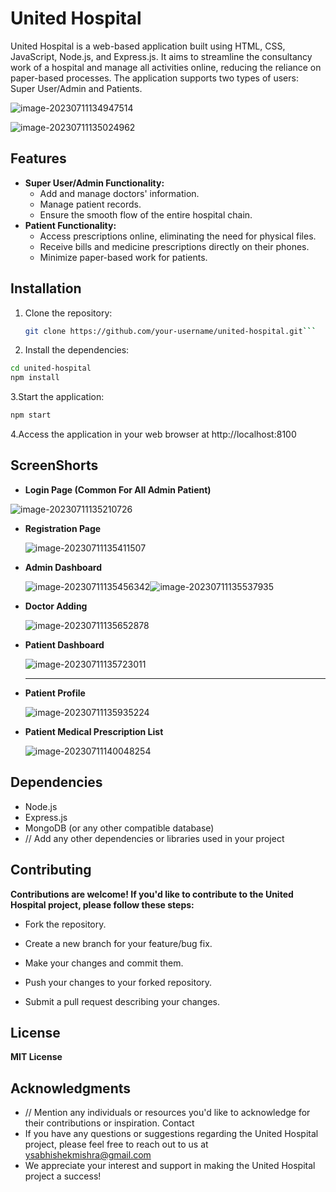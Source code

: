 # United Hospital

United Hospital is a web-based application built using HTML, CSS, JavaScript, Node.js, and Express.js. It aims to streamline the consultancy work of a hospital and manage all activities online, reducing the reliance on paper-based processes. The application supports two types of users: Super User/Admin and Patients.

![image-20230711134947514](Screenshort\image-20230711134947514.png)

![image-20230711135024962](C:\Users\vidya\AppData\Roaming\Typora\typora-user-images\image-20230711135024962.png)

## Features

- **Super User/Admin Functionality:**
  - Add and manage doctors' information.
  - Manage patient records.
  - Ensure the smooth flow of the entire hospital chain.
- **Patient Functionality:**
  - Access prescriptions online, eliminating the need for physical files.
  - Receive bills and medicine prescriptions directly on their phones.
  - Minimize paper-based work for patients.

## Installation

1. Clone the repository:

   ```bash
   git clone https://github.com/your-username/united-hospital.git```
   ```

2. Install the dependencies:

  ```bash
  cd united-hospital
  npm install
  ```

3.Start the application:

  ```bash
npm start
  ```

4.Access the application in your web browser at http://localhost:8100

## ScreenShorts

- **Login Page (Common For All Admin Patient)**

![image-20230711135210726](C:\Users\vidya\AppData\Roaming\Typora\typora-user-images\image-20230711135210726.png)

- **Registration Page**

  ![image-20230711135411507](C:\Users\vidya\AppData\Roaming\Typora\typora-user-images\image-20230711135411507.png)

- **Admin Dashboard**

  ![image-20230711135456342](C:\Users\vidya\AppData\Roaming\Typora\typora-user-images\image-20230711135456342.png)![image-20230711135537935](C:\Users\vidya\AppData\Roaming\Typora\typora-user-images\image-20230711135537935.png)

- **Doctor Adding**

  ![image-20230711135652878](C:\Users\vidya\AppData\Roaming\Typora\typora-user-images\image-20230711135652878.png)

- **Patient Dashboard**

  ![image-20230711135723011](C:\Users\vidya\AppData\Roaming\Typora\typora-user-images\image-20230711135723011.png)

- ****

  **Patient Profile**

  ![image-20230711135935224](C:\Users\vidya\AppData\Roaming\Typora\typora-user-images\image-20230711135935224.png)

- **Patient Medical Prescription List**

  ![image-20230711140048254](C:\Users\vidya\AppData\Roaming\Typora\typora-user-images\image-20230711140048254.png)

## Dependencies

- Node.js
- Express.js
- MongoDB (or any other compatible database)
- // Add any other dependencies or libraries used in your project

## Contributing

**Contributions are welcome! If you'd like to contribute to the United Hospital project, please follow these steps:**

- Fork the repository.

- Create a new branch for your feature/bug fix.

- Make your changes and commit them.

- Push your changes to your forked repository.

- Submit a pull request describing your changes.

  

## License

**MIT License**



## Acknowledgments

- // Mention any individuals or resources you'd like to acknowledge for their contributions or inspiration.
  Contact
- If you have any questions or suggestions regarding the United Hospital project, please feel free to reach out to us at ysabhishekmishra@gmail.com
- We appreciate your interest and support in making the United Hospital project a success!
